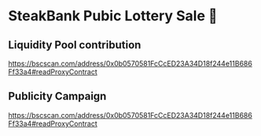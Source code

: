 # SteakBank Pubic Lottery Sale 🥩

## Liquidity Pool contribution
https://bscscan.com/address/0x0b0570581FcCcED23A34D18f244e11B686Ff33a4#readProxyContract

## Publicity Campaign
https://bscscan.com/address/0x0b0570581FcCcED23A34D18f244e11B686Ff33a4#readProxyContract


